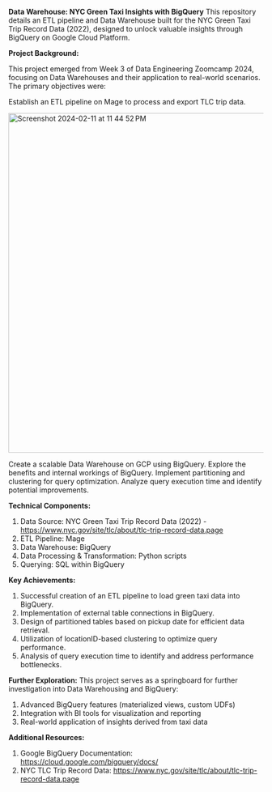 **Data Warehouse: NYC Green Taxi Insights with BigQuery**
This repository details an ETL pipeline and Data Warehouse built for the NYC Green Taxi Trip Record Data (2022), designed to unlock valuable insights through BigQuery on Google Cloud Platform.

**Project Background:**

This project emerged from Week 3 of Data Engineering Zoomcamp 2024, focusing on Data Warehouses and their application to real-world scenarios. The primary objectives were:

Establish an ETL pipeline on Mage to process and export TLC trip data.

<img width="671" alt="Screenshot 2024-02-11 at 11 44 52 PM" src="https://github.com/rtilwalia/DataEngineerZoomcamp_2024/assets/32938713/3b76c53f-beb3-4a93-b5d4-81ea924ec7a9">

Create a scalable Data Warehouse on GCP using BigQuery.
Explore the benefits and internal workings of BigQuery.
Implement partitioning and clustering for query optimization.
Analyze query execution time and identify potential improvements.

**Technical Components:**
1. Data Source: NYC Green Taxi Trip Record Data (2022) - https://www.nyc.gov/site/tlc/about/tlc-trip-record-data.page
2. ETL Pipeline: Mage
3. Data Warehouse: BigQuery
4. Data Processing & Transformation: Python scripts
5. Querying: SQL within BigQuery

**Key Achievements:**
1. Successful creation of an ETL pipeline to load green taxi data into BigQuery.
2. Implementation of external table connections in BigQuery.
3. Design of partitioned tables based on pickup date for efficient data retrieval.
4. Utilization of locationID-based clustering to optimize query performance.
5. Analysis of query execution time to identify and address performance bottlenecks.


**Further Exploration:**
This project serves as a springboard for further investigation into Data Warehousing and BigQuery:
1. Advanced BigQuery features (materialized views, custom UDFs)
2. Integration with BI tools for visualization and reporting
3. Real-world application of insights derived from taxi data


**Additional Resources:**
1. Google BigQuery Documentation: https://cloud.google.com/bigquery/docs/
2. NYC TLC Trip Record Data: https://www.nyc.gov/site/tlc/about/tlc-trip-record-data.page





